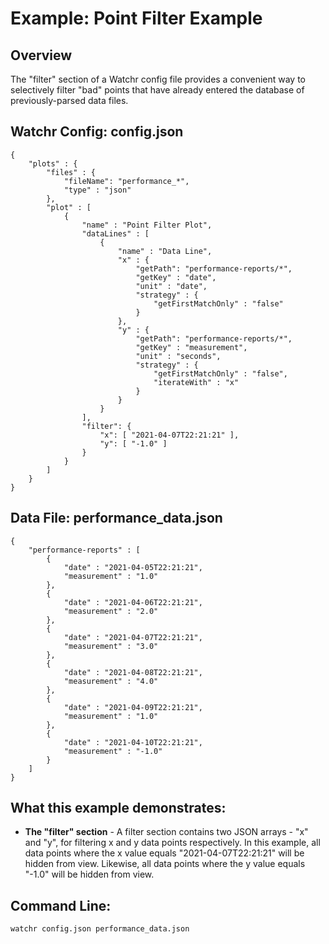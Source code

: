# Example:  Point Filter Example

## Overview

The "filter" section of a Watchr config file provides a convenient way to selectively filter "bad" points that have already entered the database of previously-parsed data files.

## Watchr Config:  config.json
	{
	    "plots" : {
	        "files" : {
	            "fileName": "performance_*",
	            "type" : "json"
	        },
	        "plot" : [
	            {
	                "name" : "Point Filter Plot",
	                "dataLines" : [
	                    {
	                        "name" : "Data Line",
	                        "x" : {
	                            "getPath": "performance-reports/*",
	                            "getKey" : "date",
	                            "unit" : "date",
								"strategy" : {
									"getFirstMatchOnly" : "false"
								}
	                        },
	                        "y" : {
	                            "getPath": "performance-reports/*",
	                            "getKey" : "measurement",
	                            "unit" : "seconds",
								"strategy" : {
									"getFirstMatchOnly" : "false",
	                                "iterateWith" : "x"
								}
	                        }
	                    }
	                ],
					"filter": {
						"x": [ "2021-04-07T22:21:21" ],
						"y": [ "-1.0" ]
					}
	            }
	        ]
	    }
	}

## Data File:  performance\_data.json
	
	{
	    "performance-reports" : [
	        {
	            "date" : "2021-04-05T22:21:21",
	            "measurement" : "1.0"
	        },
	        {
	            "date" : "2021-04-06T22:21:21",
	            "measurement" : "2.0"
	        },
	        {
	            "date" : "2021-04-07T22:21:21",
	            "measurement" : "3.0"
	        },
	        {
	            "date" : "2021-04-08T22:21:21",
	            "measurement" : "4.0"
	        },
	        {
	            "date" : "2021-04-09T22:21:21",
	            "measurement" : "1.0"
	        },
	        {
	            "date" : "2021-04-10T22:21:21",
	            "measurement" : "-1.0"
	        }
	    ]
	}

## What this example demonstrates:

* **The "filter" section** - A filter section contains two JSON arrays - "x" and "y", for filtering x and y data points respectively.  In this example, all data points where the x value  equals "2021-04-07T22:21:21" will be hidden from view.  Likewise, all data points where the y value  equals "-1.0" will be hidden from view.

## Command Line:

	watchr config.json performance_data.json